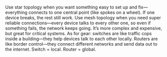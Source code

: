 Use star topology when you want something easy to set up and fix—everything connects to one central point (like spokes on a wheel). If one device breaks, the rest still work. Use mesh topology when you need super reliable connections—every device talks to every other one, so even if something fails, the network keeps going. It’s more complex and expensive, but great for critical systems.
As for gear: switches are like traffic cops inside a building—they help devices talk to each other locally. Routers are like border control—they connect different networks and send data out to the internet. Switch = local. Router = global.

